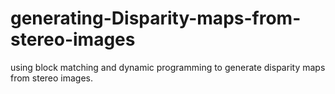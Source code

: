 # generating-Disparity-maps-from-stereo-images
using block matching and dynamic programming to generate disparity maps from stereo images.
